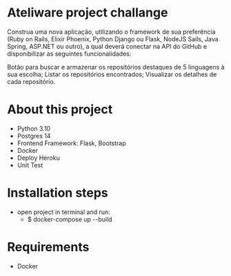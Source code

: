 # Ateliware project challange

Construa uma nova aplicação, utilizando o framework de sua preferência (Ruby on Rails, Elixir Phoenix, Python Django ou Flask, NodeJS Sails, Java Spring, ASP.NET ou outro), a qual deverá conectar na API do GitHub e disponibilizar as seguintes funcionalidades:

Botão para buscar e armazenar os repositórios destaques de 5 linguagens à sua escolha;
Listar os repositórios encontrados;
Visualizar os detalhes de cada repositório.


# About this project

- Python 3.10
- Postgres 14
- Frontend Framework: Flask, Bootstrap
- Docker
- Deploy Heroku
- Unit Test


# Installation steps
- open project in terminal and run:
    - $ docker-compose up --build


# Requirements
- Docker